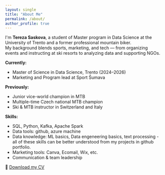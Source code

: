 ```yaml
---
layout: single
title: "About Me"
permalink: /about/
author_profile: true
---
```


I'm **Tereza Saskova**, a student of Master program in Data Science at the University of Trento and a former professional mountain biker.  
My background blends sports, marketing, and tech — from organizing events and instructing at ski resorts to analyzing data and supporting NGOs.

**Currently:**  
- Master of Science in Data Science, Trento (2024–2026)  
- Marketing and Program lead at Sport Šumava  

**Previously:**  
- Junior vice-world champion in MTB  
- Multiple-time Czech national MTB champion  
- Ski & MTB instructor in Switzerland and Italy  

**Skills:**  
- SQL, Python, Kafka, Apache Spark 
- Data tools: github, azure machine
- Data knowledge: ML basics, Data engeneering basics, text processing - all of these skills can be better understood from my projects in github portfolio.
- Marketing tools: Canva, Ecomail, Wix, etc. 
- Communication & team leadership  

📄 [Download my CV](../files/TerezaSaskova_CV.pdf)
